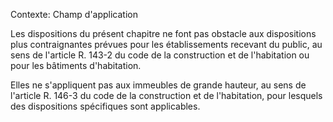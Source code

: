 Contexte: Champ d'application

Les dispositions du présent chapitre ne font pas obstacle aux dispositions plus contraignantes prévues pour les établissements recevant du public, au sens de l'article R. 143-2 du code de la construction et de l'habitation ou pour les bâtiments d'habitation.

Elles ne s'appliquent pas aux immeubles de grande hauteur, au sens de l'article R. 146-3 du code de la construction et de l'habitation, pour lesquels des dispositions spécifiques sont applicables.